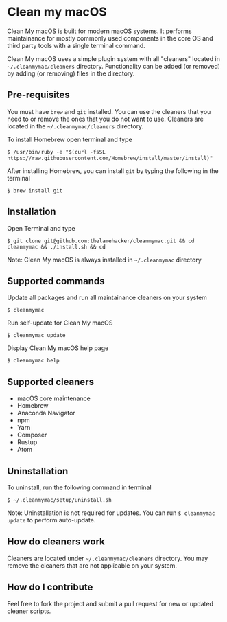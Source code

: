 # Clean my macOS

Clean My macOS is built for modern macOS systems. It performs maintainance for mostly commonly used components in the core OS and third party tools with a single terminal command.

Clean My macOS uses a simple plugin system with all "cleaners" located in `~/.cleanmymac/cleaners` directory. Functionality can be added (or removed) by adding (or removing) files in the directory.

## Pre-requisites

You must have `brew` and `git` installed. You can use the cleaners that you need to or remove the ones that you do not want to use. Cleaners are located in the `~/.cleanmymac/cleaners` directory.

To install Homebrew open terminal and type

`$ /usr/bin/ruby -e "$(curl -fsSL https://raw.githubusercontent.com/Homebrew/install/master/install)"`

After installing Homebrew, you can install `git` by typing the following in the terminal

`$ brew install git`

## Installation

Open Terminal and type

`$ git clone git@github.com:thelamehacker/cleanmymac.git && cd cleanmymac && ./install.sh && cd`

Note: Clean My macOS is always installed in `~/.cleanmymac` directory

## Supported commands

Update all packages and run all maintainance cleaners on your system

`$ cleanmymac`

Run self-update for Clean My macOS

`$ cleanmymac update`

Display Clean My macOS help page

`$ cleanmymac help`

## Supported cleaners

*   macOS core maintenance
*   Homebrew
*   Anaconda Navigator
*   npm
*   Yarn
*   Composer
*   Rustup
*   Atom

## Uninstallation

To uninstall, run the following command in terminal

`$ ~/.cleanmymac/setup/uninstall.sh`

Note: Uninstallation is not required for updates. You can run `$ cleanmymac update` to perform auto-update.

## How do cleaners work

Cleaners are located under `~/.cleanmymac/cleaners` directory. You may remove the cleaners that are not applicable on your system.

## How do I contribute

Feel free to fork the project and submit a pull request for new or updated cleaner scripts.